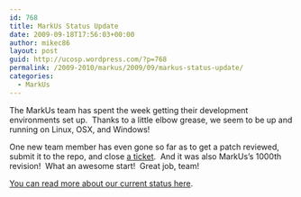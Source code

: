 ```yaml
---
id: 768
title: MarkUs Status Update
date: 2009-09-18T17:56:03+00:00
author: mikec86
layout: post
guid: http://ucosp.wordpress.com/?p=768
permalink: /2009-2010/markus/2009/09/markus-status-update/
categories:
  - MarkUs
---
```

The MarkUs team has spent the week getting their development environments set up.  Thanks to a little elbow grease, we seem to be up and running on Linux, OSX, and Windows!

One new team member has even gone so far as to get a patch reviewed, submit it to the repo, and close [a ticket](https://stanley.cdf.toronto.edu/drproject/csc49x/olm_rails/ticket/376).  And it was also MarkUs&#8217;s 1000th revision!  What an awesome start!  Great job, team!

[You can read more about our current status here](http://blog.markusproject.org/?p=296).
